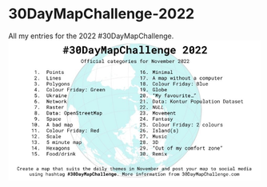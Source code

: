 # 30DayMapChallenge-2022
All my entries for the 2022 #30DayMapChallenge.<br> 
![30 Day Map Challenge 2022](https://github.com/MadysonBradford/30DayMapChallenge-2022/blob/main/maps/30DayMayChallenge-2022.jpeg)